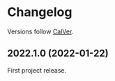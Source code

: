 # Changelog

Versions follow [CalVer](https://calver.org).

## 2022.1.0 (2022-01-22)

First project release.
